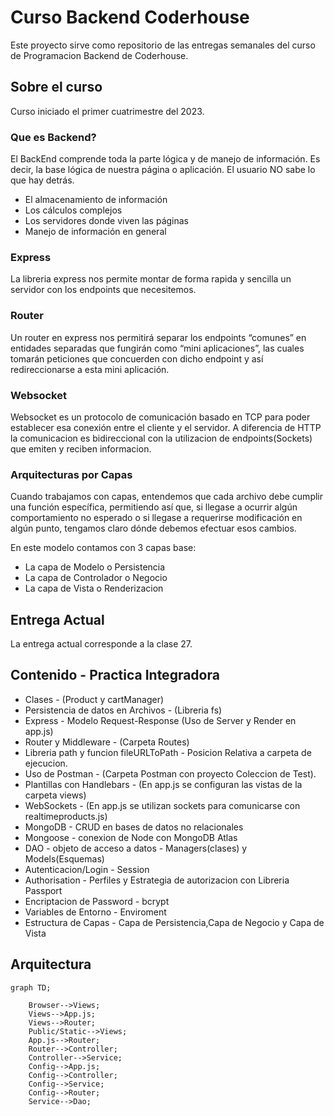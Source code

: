 # Curso Backend Coderhouse

Este proyecto sirve como repositorio de las entregas semanales del curso de Programacion Backend de Coderhouse.

## Sobre el curso
Curso iniciado el primer cuatrimestre del 2023.

### Que es Backend?

El BackEnd comprende toda la parte lógica y de manejo de información. Es decir, la base lógica de nuestra página o aplicación. El usuario NO sabe lo que hay detrás.
* El almacenamiento de información
* Los cálculos complejos
* Los servidores donde viven las páginas
* Manejo de información en general

### Express
La libreria express nos permite montar de forma rapida y sencilla un servidor con los endpoints que necesitemos.

### Router
Un router en express nos permitirá separar los endpoints “comunes” en entidades separadas que fungirán como “mini aplicaciones”, las cuales tomarán peticiones que concuerden con dicho endpoint y así redireccionarse a esta mini aplicación.

### Websocket

Websocket es un protocolo de comunicación basado en TCP para poder establecer esa conexión entre el cliente y el servidor. A diferencia de HTTP la comunicacion es bidireccional con la utilizacion de endpoints(Sockets) que emiten y reciben informacion.

### Arquitecturas por Capas
Cuando trabajamos con capas, entendemos que cada archivo debe cumplir una función específica, permitiendo así que, si llegase a ocurrir algún comportamiento no esperado o si llegase a requerirse modificación en algún punto, tengamos claro dónde debemos efectuar esos cambios.

En este modelo contamos con 3 capas base:
 * La capa de Modelo o Persistencia
 * La capa de Controlador o Negocio
 * La capa de Vista o Renderizacion

## Entrega Actual 
La entrega actual corresponde a la clase 27.

## Contenido - Practica Integradora

* Clases - (Product y cartManager)
* Persistencia de datos en Archivos - (Libreria fs)
* Express - Modelo Request-Response (Uso de Server y Render en app.js)
* Router y Middleware - (Carpeta Routes)
* Libreria path y  funcion fileURLToPath - Posicion Relativa a carpeta de ejecucion.
* Uso de Postman - (Carpeta Postman con proyecto Coleccion de Test).
* Plantillas con Handlebars - (En app.js se configuran las vistas de la carpeta views)
* WebSockets - (En app.js se utilizan sockets para comunicarse con realtimeproducts.js)
* MongoDB - CRUD en bases de datos no relacionales
* Mongoose - conexion de Node con MongoDB Atlas
* DAO - objeto de acceso a datos - Managers(clases) y Models(Esquemas)
* Autenticacion/Login - Session
* Authorisation - Perfiles y Estrategia de autorizacion con Libreria Passport
* Encriptacion de Password - bcrypt
* Variables de Entorno - Enviroment
* Estructura de Capas - Capa de Persistencia,Capa de Negocio y Capa de Vista

## Arquitectura
```mermaid
graph TD;

    Browser-->Views;
    Views-->App.js;
    Views-->Router;
    Public/Static-->Views;
    App.js-->Router;
    Router-->Controller;
    Controller-->Service;
    Config-->App.js;
    Config-->Controller;
    Config-->Service;
    Config-->Router;
    Service-->Dao;
    
    
```

